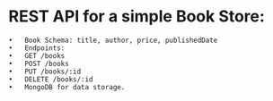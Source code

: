 #  REST API for a simple Book Store:
	•	Book Schema: title, author, price, publishedDate
	•	Endpoints:
	•	GET /books
	•	POST /books
	•	PUT /books/:id
	•	DELETE /books/:id
	•	MongoDB for data storage.
